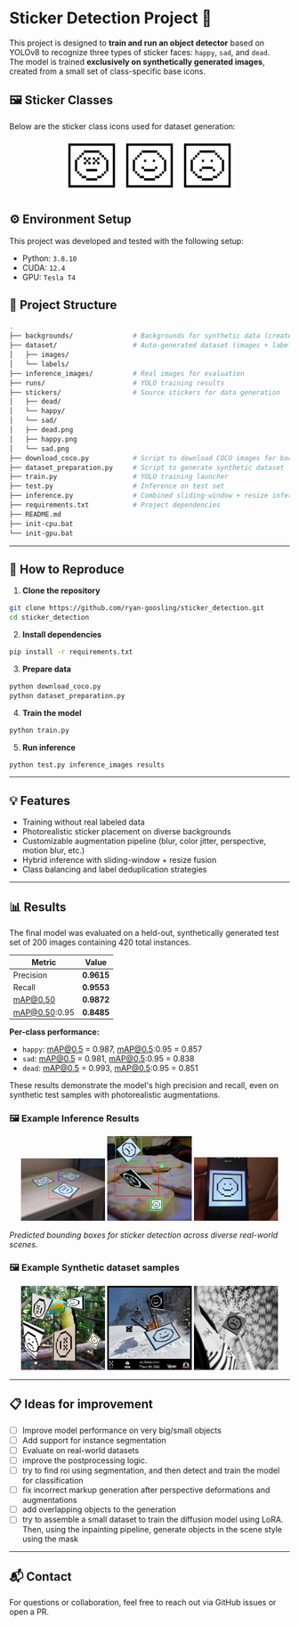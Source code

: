 # Sticker Detection Project 🎯

This project is designed to **train and run an object detector** based on YOLOv8 to recognize three types of sticker faces: `happy`, `sad`, and `dead`.  
The model is trained **exclusively on synthetically generated images**, created from a small set of class-specific base icons.

## 🖼️ Sticker Classes

Below are the sticker class icons used for dataset generation:

<p align="center">
  <img src="stickers/dead.png" width="100px" />
  <img src="stickers/happy.png" width="100px" />
  <img src="stickers/sad.png" width="100px" />
</p>

## ⚙️ Environment Setup

This project was developed and tested with the following setup:

- Python: `3.8.10`
- CUDA: `12.4`
- GPU: `Tesla T4`

## 📁 Project Structure

```bash
.
├── backgrounds/               # Backgrounds for synthetic data (created after running preparation script)
├── dataset/                   # Auto-generated dataset (images + labels in YOLO format)
│   ├── images/
│   └── labels/
├── inference_images/          # Real images for evaluation
├── runs/                      # YOLO training results
├── stickers/                  # Source stickers for data generation
│   ├── dead/
│   └── happy/
│   └── sad/
│   ├── dead.png
│   ├── happy.png
│   └── sad.png
├── download_coco.py           # Script to download COCO images for backgrounds
├── dataset_preparation.py     # Script to generate synthetic dataset
├── train.py                   # YOLO training launcher
├── test.py                    # Inference on test set
├── inference.py               # Combined sliding-window + resize inference
├── requirements.txt           # Project dependencies
├── README.md
├── init-cpu.bat
└── init-gpu.bat
```

---

## 🧪 How to Reproduce

1. **Clone the repository**

```bash
git clone https://github.com/ryan-goosling/sticker_detection.git
cd sticker_detection
```

2. **Install dependencies**

```bash
pip install -r requirements.txt
```

3. **Prepare data**

```bash
python download_coco.py
python dataset_preparation.py
```

4. **Train the model**

```bash
python train.py
```

5. **Run inference**

```bash
python test.py inference_images results
```

---

## 💡 Features

- Training without real labeled data
- Photorealistic sticker placement on diverse backgrounds
- Customizable augmentation pipeline (blur, color jitter, perspective, motion blur, etc.)
- Hybrid inference with sliding-window + resize fusion
- Class balancing and label deduplication strategies

---

## 📊 Results

The final model was evaluated on a held-out, synthetically generated test set of 200 images containing 420 total instances.

| Metric   | Value |
|----------|-------|
| Precision | **0.9615** |
| Recall    | **0.9553** |
| mAP@0.50  | **0.9872** |
| mAP@0.50:0.95 | **0.8485** |

**Per-class performance:**

- `happy`: mAP@0.5 = 0.987, mAP@0.5:0.95 = 0.857  
- `sad`: mAP@0.5 = 0.981, mAP@0.5:0.95 = 0.838  
- `dead`: mAP@0.5 = 0.993, mAP@0.5:0.95 = 0.851  

These results demonstrate the model's high precision and recall, even on synthetic test samples with photorealistic augmentations.

### 🖼️ Example Inference Results

<p align="center">
  <img src="assets/0.png" width="30%" />
  <img src="assets/3.jpg" width="30%" />
  <img src="assets/5.jpg" width="30%" />
</p>

*Predicted bounding boxes for sticker detection across diverse real-world scenes.*

### 🖼️ Example Synthetic dataset samples

<p align="center">
  <img src="assets/dataset_samples/1.jpg" width="30%" />
  <img src="assets/dataset_samples/2.jpg" width="30%" />
  <img src="assets/dataset_samples/3.jpg" width="30%" />
</p>

---

## 📋 Ideas for improvement

- [ ] Improve model performance on very big/small objects
- [ ] Add support for instance segmentation
- [ ] Evaluate on real-world datasets
- [ ] improve the postprocessing logic.
- [ ] try to find roi using segmentation, and then detect and train the model for classification
- [ ] fix incorrect markup generation after perspective deformations and augmentations
- [ ] add overlapping objects to the generation
- [ ] try to assemble a small dataset to train the diffusion model using LoRA. Then, using the inpainting pipeline, generate objects in the scene style using the mask

---

## 📬 Contact

For questions or collaboration, feel free to reach out via GitHub issues or open a PR.
